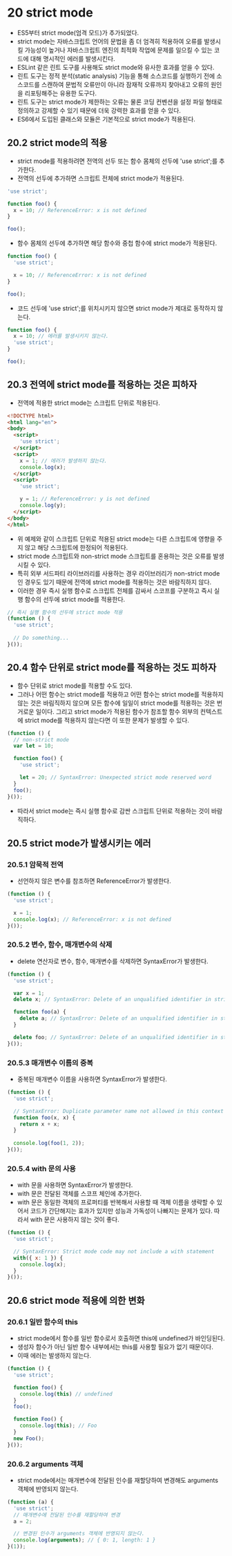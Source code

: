 # 20 strict mode

- ES5부터 strict mode(엄격 모드)가 추가되었다. 
- strict mode는 자바스크립트 언어의 문법을 좀 더 엄격히 적용하여 오류를 발생시킬 가능성이 높거나 자바스크립트 엔진의 최적화 작업에 문제를 일으킬 수 있는 코드에 대해 명시적인 에러를 발생시킨다.
- ESLint 같은 린트 도구를 사용해도 strict mode와 유사한 효과를 얻을 수 있다. 
- 린트 도구는 정적 분석(static analysis) 기능을 통해 소스코드를 실행하기 전에 소스코드를 스캔하여 문법적 오류만이 아니라 잠재적 오류까지 찾아내고 오류의 원인을 리포팅해주는 유용한 도구다.
- 린트 도구는 strict mode가 제한하는 오류는 물론 코딩 컨벤션을 설정 파일 형태로 정의하고 강제할 수 있기 때문에 더욱 강력한 효과를 얻을 수 있다.
- ES6에서 도입된 클래스와 모듈은 기본적으로 strict mode가 적용된다.

## 20.2 strict mode의 적용

- strict mode를 적용하려면 전역의 선두 또는 함수 몸체의 선두에 'use strict';를 추가한다.
- 전역의 선두에 추가하면 스크립트 전체에 strict mode가 적용된다.

```javascript
'use strict';

function foo() {
  x = 10; // ReferenceError: x is not defined
}

foo();
```

- 함수 몸체의 선두에 추가하면 해당 함수와 중첩 함수에 strict mode가 적용된다.

```javascript
function foo() {
  'use strict';

  x = 10; // ReferenceError: x is not defined
}

foo();
```

- 코드 선두에 'use strict';를 위치시키지 않으면 strict mode가 제대로 동작하지 않는다.

```javascript
function foo() {
  x = 10; // 에러를 발생시키지 않는다.
  'use strict';
}

foo();
```

## 20.3 전역에 strict mode를 적용하는 것은 피하자

- 전역에 적용한 strict mode는 스크립트 단위로 적용된다.

```html
<!DOCTYPE html>
<html lang="en">
<body>
  <script>
    'use strict';
  </script>
  <script>
    x = 1; // 에러가 발생하지 않는다.
    console.log(x);
  </script>
  <script>
    'use strict'; 

    y = 1; // ReferenceError: y is not defined
    console.log(y);
  </script>
</body>
</html>
```

- 위 예제와 같이 스크립트 단위로 적용된 strict mode는 다른 스크립트에 영향을 주지 않고 해당 스크립트에 한정되어 적용된다.
- strict mode 스크립트와 non-strict mode 스크립트를 혼용하는 것은 오류를 발생시킬 수 있다.
- 특히 외부 서드파티 라이브러리를 사용하는 경우 라이브러리가 non-strict mode인 경우도 있기 때문에 전역에 strict mode를 적용하는 것은 바람직하지 않다.
- 이러한 경우 즉시 실행 함수로 스크립트 전체를 감싸서 스코프를 구분하고 즉시 실행 함수의 선두에 strict mode를 적용한다.

```javascript
// 즉시 실행 함수의 선두에 strict mode 적용
(function () {
  'use strict';
  
  // Do something...
}());
```

## 20.4 함수 단위로 strict mode를 적용하는 것도 피하자

- 함수 단위로 strict mode를 적용할 수도 있다. 
- 그러나 어떤 함수는 strict mode를 적용하고 어떤 함수는 strict mode를 적용하지 않는 것은 바림직하지 않으며 모든 함수에 일일이 strict mode를 적용하는 것은 번거로운 일이다. 그리고 strict mode가 적용된 함수가 참조할 함수 외부의 컨텍스트에 strict mode를 적용하지 않는다면 이 또한 문제가 발생할 수 있다.

```javascript
(function () {
  // non-strict mode
  var let = 10;

  function foo() {
    'use strict';

    let = 20; // SyntaxError: Unexpected strict mode reserved word
  }
  foo();
}());
```

- 따라서 strict mode는 즉시 실행 함수로 감싼 스크립트 단위로 적용하는 것이 바람직하다.

## 20.5 strict mode가 발생시키는 에러

### 20.5.1 암묵적 전역

- 선언하지 않은 변수를 참조하면 ReferenceError가 발생한다.

```javascript
(function () {
  'use strict';

  x = 1;
  console.log(x); // ReferenceError: x is not defined
}());
```

### 20.5.2 변수, 함수, 매개변수의 삭제

- delete 연산자로 변수, 함수, 매개변수를 삭제하면 SyntaxError가 발생한다.

```javascript
(function () {
  'use strict';

  var x = 1;
  delete x; // SyntaxError: Delete of an unqualified identifier in strict mode.

  function foo(a) {
    delete a; // SyntaxError: Delete of an unqualified identifier in strict mode.
  }

  delete foo; // SyntaxError: Delete of an unqualified identifier in strict mode.
}());
```

### 20.5.3 매개변수 이름의 중복

- 중복된 매개변수 이름을 사용하면 SyntaxError가 발생한다.

```javascript
(function () {
  'use strict';

  // SyntaxError: Duplicate parameter name not allowed in this context
  function foo(x, x) {
    return x + x;
  }
  
  console.log(foo(1, 2));
}());
```

### 20.5.4 with 문의 사용

- with 문을 사용하면 SyntaxError가 발생한다. 
- with 문은 전달된 객체를 스코프 체인에 추가한다. 
- with 문은 동일한 객체의 프로퍼티를 반복해서 사용할 때 객체 이름을 생략할 수 있어서 코드가 간단해지는 효과가 있지만 성능과 가독성이 나빠지는 문제가 있다. 따라서 with 문은 사용하지 않는 것이 좋다.

```javascript
(function () {
  'use strict';

  // SyntaxError: Strict mode code may not include a with statement
  with({ x: 1 }) {
    console.log(x);
  }
}());
```

## 20.6 strict mode 적용에 의한 변화

### 20.6.1 일반 함수의 this

- strict mode에서 함수를 일반 함수로서 호출하면 this에 undefined가 바인딩된다. 
- 생성자 함수가 아닌 일반 함수 내부에서는 this를 사용할 필요가 없기 때문이다.
- 이때 에러는 발생하지 않는다.

```javascript
(function () {
  'use strict';

  function foo() {
    console.log(this) // undefined
  }
  foo();

  function Foo() {
    console.log(this); // Foo
  }
  new Foo();
}());
```

### 20.6.2 arguments 객체

- strict mode에서는 매개변수에 전달된 인수를 재할당하여 변경해도 arguments 객체에 반영되지 않는다.

```javascript
(function (a) {
  'use strict';
  // 매개변수에 전달된 인수를 재할당하여 변경
  a = 2;

  // 변경된 인수가 arguments 객체에 반영되지 않는다.
  console.log(arguments); // { 0: 1, length: 1 }
}(1));
```
